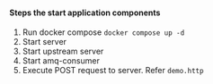 #### Steps the start application components
1. Run docker compose `docker compose up -d`
2. Start server
3. Start upstream server
4. Start amq-consumer
5. Execute POST request to server. Refer `demo.http`

